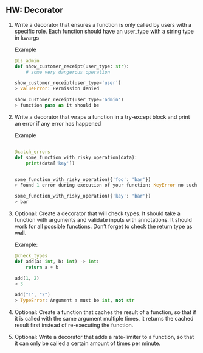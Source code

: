 ## HW: Decorator

1. Write a decorator that ensures a function is only called by users with a specific role. Each function should have an user_type with a string type in kwargs

    Example

    ```python
    @is_admin
    def show_customer_receipt(user_type: str):
        # some very dangerous operation

    show_customer_receipt(user_type='user')
    > ValueError: Permission denied

    show_customer_receipt(user_type='admin')
    > function pass as it should be
    ```

2. Write a decorator that wraps a function in a try-except block and print an error if any error has happened

    Example
    ```python
    
    @catch_errors
    def some_function_with_risky_operation(data):
        print(data['key'])


    some_function_with_risky_operation({'foo': 'bar'})
    > Found 1 error during execution of your function: KeyError no such key as foo

    some_function_with_risky_operation({'key': 'bar'})
    > bar
    ```

3. Optional: Create a decorator that will check types. It should take a function with arguments and validate inputs with annotations. It should work for all possible functions. Don’t forget to check the return type as well.

    Example:

    ```python
    @check_types
    def add(a: int, b: int) -> int:
        return a + b

    add(1, 2)
    > 3

    add("1", "2")
    > TypeError: Argument a must be int, not str

    ```

4. Optional: Create a function that caches the result of a function, so that if it is called with the same argument multiple times, it returns the cached result first instead of re-executing the function.


5. Optional: Write a decorator that adds a rate-limiter to a function, so that it can only be called a certain amount of times per minute.
